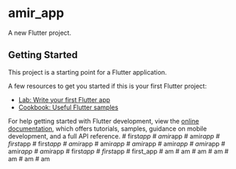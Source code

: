 # amir_app

A new Flutter project.

## Getting Started

This project is a starting point for a Flutter application.

A few resources to get you started if this is your first Flutter project:

- [Lab: Write your first Flutter app](https://docs.flutter.dev/get-started/codelab)
- [Cookbook: Useful Flutter samples](https://docs.flutter.dev/cookbook)

For help getting started with Flutter development, view the
[online documentation](https://docs.flutter.dev/), which offers tutorials,
samples, guidance on mobile development, and a full API reference.
#   f i r s t _ a p p  
 #   a m i r _ a p p  
 #   a m i r _ a p p  
 #   f i r s t _ a p p  
 #   f i r s t _ a p p  
 #   a m i r _ a p p  
 #   a m i r _ a p p  
 #   a m i r _ a p p  
 #   a m i r _ a p p  
 #   a m i r _ a p p  
 #   a m i r _ a p p  
 #   a m i r _ a p p  
 #   f i r s t _ a p p  
 #   f i r s t _ a p p  
 #   f i r s t _ a p p  
 #   a m  
 #   a m  
 #   a m  
 #   a m  
 #   a m  
 #   a m  
 #   a m  
 